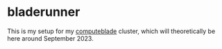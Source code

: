 # bladerunner

This is my setup for my
[computeblade](https://publish.obsidian.md/ai6ua/Projects/Computing/ComputeBlade)
cluster, which will theoretically be here around September 2023.
